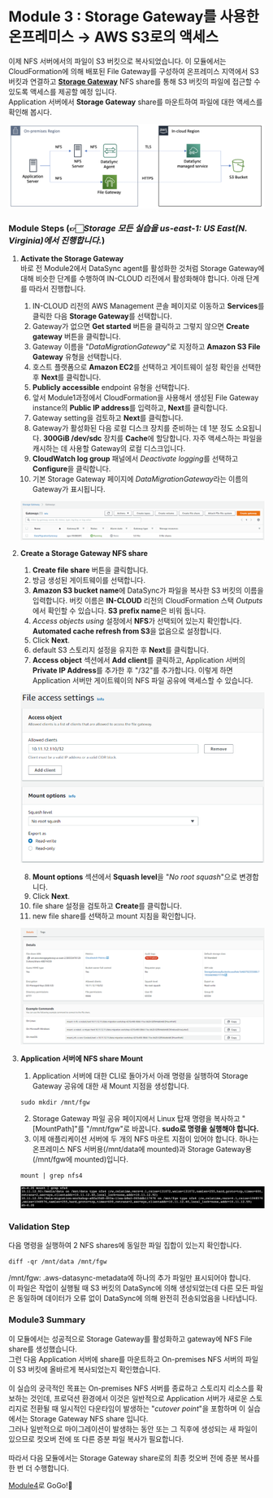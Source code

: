 # Module 3 : Storage Gateway를 사용한 온프레미스 &rarr; AWS S3로의 액세스

이제 NFS 서버에서의 파일이 S3 버킷으로 복사되었습니다. 이 모듈에서는 CloudFormation에 의해 배포된 File Gateway를 구성하여 온프레미스 지역에서 S3 버킷과 연결하고 [**Storage Gateway**](https://aws.amazon.com/ko/storagegateway/) NFS share를 통해 S3 버킷의 파일에 접근할 수 있도록 액세스를 제공할 예정 입니다.<br>
Application 서버에서 **Storage Gateway** share를 마운트하여 파일에 대한 액세스를 확인해 봅시다.

![3-1](../images/3-1.png)

### Module Steps (👉🏻*Storage 모든 실습을 us-east-1: US East(N. Virginia)에서 진행합니다.*)

1. **Activate the Storage Gateway**<br>
바로 전 Module2에서 DataSync agent를 활성화한 것처럼 Storage Gateway에 대해 비슷한 단계를 수행하여 IN-CLOUD 리전에서 활성화해야 합니다. 아래 단계를 따라서 진행합니다.

   1. IN-CLOUD 리전의 AWS Management 콘솔 페이지로 이동하고 **Services**를 클릭한 다음 **Storage Gateway**를 선택합니다.
   2. Gateway가 없으면 **Get started** 버튼을 클릭하고 그렇지 않으면 **Create gateway** 버튼을 클릭합니다.
   3. Gateway 이름을 "*DataMigrationGateway*"로 지정하고 **Amazon S3 File Gateway** 유형을 선택합니다.
   4. 호스트 플랫폼으로 **Amazon EC2**를 선택하고 게이트웨이 설정 확인을 선택한 후 **Next**를 클릭합니다.
   5. **Publicly accessible** endpoint 유형을 선택합니다.
   6. 앞서 Module1과정에서 CloudFormation을 사용해서 생성된 File Gateway instance의 **Public IP address**를 입력하고, **Next**를 클릭합니다.
   7. Gateway setting을 검토하고 **Next**를 클릭합니다.
   8. Gateway가 활성화된 다음 로컬 디스크 장치를 준비하는 데 1분 정도 소요됩니다. **300GiB /dev/sdc** 장치를 **Cache**에 할당합니다. 자주 액세스하는 파일을 캐시하는 데 사용할 Gateway의 로컬 디스크입니다.
   9. **CloudWatch log group** 패널에서 *Deactivate logging*를 선택하고 **Configure**을 클릭합니다.
   10. 기본 Storage Gateway 페이지에 *DataMigrationGateway*라는 이름의 Gateway가 표시됩니다.
   
   ![3-2](../images/3-2.png)

2. **Create a Storage Gateway NFS share**

    1. **Create file share** 버튼을 클릭합니다.
    2. 방금 생성된 게이트웨이를 선택합니다.
    3. **Amazon S3 bucket name**에 DataSync가 파일을 복사한 S3 버킷의 이름을 입력합니다. 버킷 이름은 **IN-CLOUD** 리전의 CloudFormation 스택 *Outputs*에서 확인할 수 있습니다. **S3 prefix name**은 비워 둡니다.
    4. *Access objects using* 설정에서 **NFS**가 선택되어 있는지 확인합니다. **Automated cache refresh from S3**을 없음으로 설정합니다.
    5. Click **Next**.
    6. default S3 스토리지 설정을 유지한 후 **Next**를 클릭합니다.
    7. **Access object** 섹션에서 **Add client**를 클릭하고, Application 서버의 **Private IP Address**를 추가한 후 "/32"를 추가합니다. 이렇게 하면 Application 서버만 게이트웨이의 NFS 파일 공유에 액세스할 수 있습니다.
    
    ![3-3](../images/3-3.png)
    
    8. **Mount options** 섹션에서 **Squash level**을 "*No root squash*"으로 변경합니다.
    9. Click **Next**.
    10. file share 설정을 검토하고 **Create**를 클릭합니다.
    11. new file share를 선택하고 mount 지침을 확인합니다.

    ![3-4](../images/3-4.png)<br>

3. **Application 서버에 NFS share Mount**
    1. Application 서버에 대한 CLI로 돌아가서 아래 명령을 실행하여 Storage Gateway 공유에 대한 새 Mount 지점을 생성합니다.
    ```
    sudo mkdir /mnt/fgw
    ```
    2. Storage Gateway 파일 공유 페이지에서 Linux 탑재 명령을 복사하고 "[MountPath]"를 "/mnt/fgw"로 바꿉니다. **sudo로 명령을 실행해야 합니다.**
    3. 이제 애플리케이션 서버에 두 개의 NFS 마운트 지점이 있어야 합니다. 하나는 온프레미스 NFS 서버용(/mnt/data에 mounted)과 Storage Gateway용(/mnt/fgw에 mounted)입니다.
    ```
    mount | grep nfs4
    ```

    ![3-5](../images/3-5.png)

### Validation Step

다음 명령을 실행하여 2 NFS shares에 동일한 파일 집합이 있는지 확인합니다.<br>
```
diff -qr /mnt/data /mnt/fgw
```
/mnt/fgw: .aws-datasync-metadata에 하나의 추가 파일만 표시되어야 합니다.<br>
이 파일은 작업이 실행될 때 S3 버킷의 DataSync에 의해 생성되었는데 다른 모든 파일은 동일하며 데이터가 오류 없이 DataSync에 의해 완전히 전송되었음을 나타냅니다.

### Module3 Summary

이 모듈에서는 성공적으로 Storage Gateway를 활성화하고 gateway에 NFS File share를 생성했습니다.<br>
그런 다음 Application 서버에 share를 마운트하고 On-premises NFS 서버의 파일이 S3 버킷에 올바르게 복사되었는지 확인했습니다.<br><br>
이 실습의 궁극적인 목표는 On-premises NFS 서버를 종료하고 스토리지 리소스를 확보하는 것인데, 프로덕션 환경에서 이것은 일반적으로 Application 서버가 새로운 스토리지로 전환될 때 일시적인 다운타임이 발생하는 "*cutover point*"을 포함하며 이 실습에서는 Storage Gateway NFS share 입니다.<br>
그러나 일반적으로 마이그레이션이 발생하는 동안 또는 그 직후에 생성되는 새 파일이 있으므로 컷오버 전에 또 다른 증분 파일 복사가 필요합니다.<br><br>
따라서 다음 모듈에서는 Storage Gateway share로의 최종 컷오버 전에 증분 복사를 한 번 더 수행합니다.

[Module4](../detail/module4.md)로 GoGo!👏

